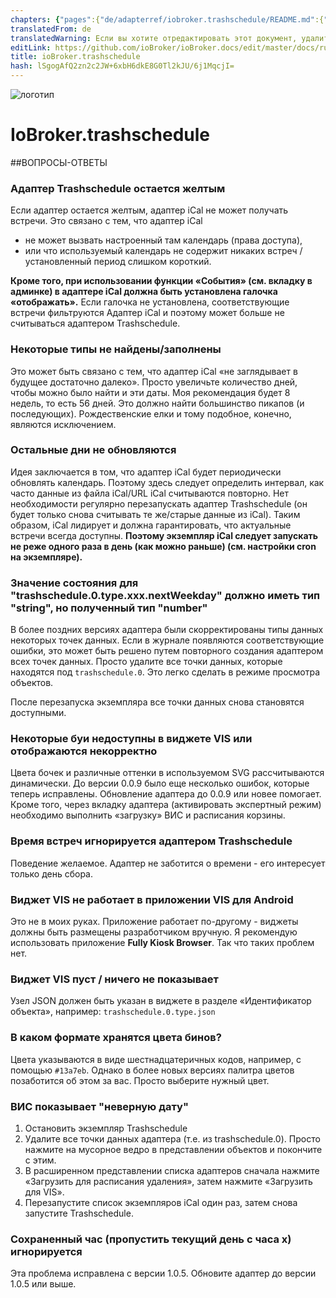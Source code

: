 ```yaml
---
chapters: {"pages":{"de/adapterref/iobroker.trashschedule/README.md":{"title":{"de":"ioBroker.trashschedule"},"content":"de/adapterref/iobroker.trashschedule/README.md"},"de/adapterref/iobroker.trashschedule/blockly.md":{"title":{"de":"ioBroker.trashschedule"},"content":"de/adapterref/iobroker.trashschedule/blockly.md"},"de/adapterref/iobroker.trashschedule/faq.md":{"title":{"de":"ioBroker.trashschedule"},"content":"de/adapterref/iobroker.trashschedule/faq.md"}}}
translatedFrom: de
translatedWarning: Если вы хотите отредактировать этот документ, удалите поле «translationFrom», в противном случае этот документ будет снова автоматически переведен
editLink: https://github.com/ioBroker/ioBroker.docs/edit/master/docs/ru/adapterref/iobroker.trashschedule/faq.md
title: ioBroker.trashschedule
hash: lSgogAfQ2zn2c2JW+6xbH6dkE8G0Tl2kJU/6j1MqcjI=
---
```

![логотип](../../../de/adapterref/iobroker.trashschedule/../../admin/trashschedule.png)

# IoBroker.trashschedule
##ВОПРОСЫ-ОТВЕТЫ
### Адаптер Trashschedule остается желтым
Если адаптер остается желтым, адаптер iCal не может получать встречи. Это связано с тем, что адаптер iCal

- не может вызвать настроенный там календарь (права доступа),
- или что используемый календарь не содержит никаких встреч / установленный период слишком короткий.

**Кроме того, при использовании функции «События» (см. вкладку в админке) в адаптере iCal должна быть установлена галочка «отображать».** Если галочка не установлена, соответствующие встречи фильтруются Адаптер iCal и поэтому может больше не считываться адаптером Trashschedule.

### Некоторые типы не найдены/заполнены
Это может быть связано с тем, что адаптер iCal «не заглядывает в будущее достаточно далеко». Просто увеличьте количество дней, чтобы можно было найти и эти даты. Моя рекомендация будет 8 недель, то есть 56 дней. Это должно найти большинство пикапов (и последующих). Рождественские елки и тому подобное, конечно, являются исключением.

### Остальные дни не обновляются
Идея заключается в том, что адаптер iCal будет периодически обновлять календарь. Поэтому здесь следует определить интервал, как часто данные из файла iCal/URL iCal считываются повторно. Нет необходимости регулярно перезапускать адаптер Trashschedule (он будет только снова считывать те же/старые данные из iCal). Таким образом, iCal лидирует и должна гарантировать, что актуальные встречи всегда доступны. **Поэтому экземпляр iCal следует запускать не реже одного раза в день (как можно раньше) (см. настройки cron на экземпляре).**

### Значение состояния для "trashschedule.0.type.xxx.nextWeekday" должно иметь тип "string", но полученный тип "number"
В более поздних версиях адаптера были скорректированы типы данных некоторых точек данных. Если в журнале появляются соответствующие ошибки, это может быть решено путем повторного создания адаптером всех точек данных. Просто удалите все точки данных, которые находятся под ``trashschedule.0``. Это легко сделать в режиме просмотра объектов.

После перезапуска экземпляра все точки данных снова становятся доступными.

### Некоторые буи недоступны в виджете VIS или отображаются некорректно
Цвета бочек и различные оттенки в используемом SVG рассчитываются динамически. До версии 0.0.9 было еще несколько ошибок, которые теперь исправлены. Обновление адаптера до 0.0.9 или новее помогает. Кроме того, через вкладку адаптера (активировать экспертный режим) необходимо выполнить «загрузку» ВИС и расписания корзины.

### Время встреч игнорируется адаптером Trashschedule
Поведение желаемое. Адаптер не заботится о времени - его интересует только день сбора.

### Виджет VIS не работает в приложении VIS для Android
Это не в моих руках. Приложение работает по-другому - виджеты должны быть размещены разработчиком вручную. Я рекомендую использовать приложение **Fully Kiosk Browser**. Так что таких проблем нет.

### Виджет VIS пуст / ничего не показывает
Узел JSON должен быть указан в виджете в разделе «Идентификатор объекта», например: `trashschedule.0.type.json`

### В каком формате хранятся цвета бинов?
Цвета указываются в виде шестнадцатеричных кодов, например, с помощью `#13a7eb`. Однако в более новых версиях палитра цветов позаботится об этом за вас. Просто выберите нужный цвет.

### ВИС показывает "неверную дату"
1. Остановить экземпляр Trashschedule
2. Удалите все точки данных адаптера (т.е. из trashschedule.0). Просто нажмите на мусорное ведро в представлении объектов и покончите с этим.
3. В расширенном представлении списка адаптеров сначала нажмите «Загрузить для расписания удаления», затем нажмите «Загрузить для VIS».
4. Перезапустите список экземпляров iCal один раз, затем снова запустите Trashschedule.

### Сохраненный час (пропустить текущий день с часа x) игнорируется
Эта проблема исправлена с версии 1.0.5. Обновите адаптер до версии 1.0.5 или выше.